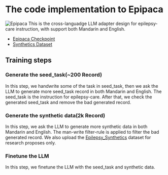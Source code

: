
 # The code implementation to Epipaca
![Epipaca](https://i.postimg.cc/qvtxQkWH/Epipaca.png "Epipaca")
This is the cross-languadge LLM adapter design for epilepsy-care instruction, with support both Mandarin and English.
- [Epipaca Checkpoint](https://huggingface.co/CocoNutZENG/Epipaca)
- [Synthetics Dataset](https://huggingface.co/datasets/CocoNutZENG/Epilepsy_Synthetics)
## Training steps
### Generate the seed_task(~200 Record)
In this step, we handwrite some of the task in seed_task, then we ask the LLM to generate more seed_task record in both Mandarin and English. The seed_task is the instruction for epilepsy-care. After that, we check the generated seed_task and remove the bad generated record.
### Generate the synthetic data(2k Record)
In this step, we ask the LLM to generate more synthetic data in both Mandarin and English. The man-write filter-rule is applied to filter the bad generated record.
We also upload the [Epilepsy_Synthetics](https://huggingface.co/datasets/CocoNutZENG/Epilepsy_Synthetics "Epilepsy_Synthetics") dataset for research proposes only. 
### Finetune the LLM
In this step, we finetune the LLM with the seed_task and synthetic data.  